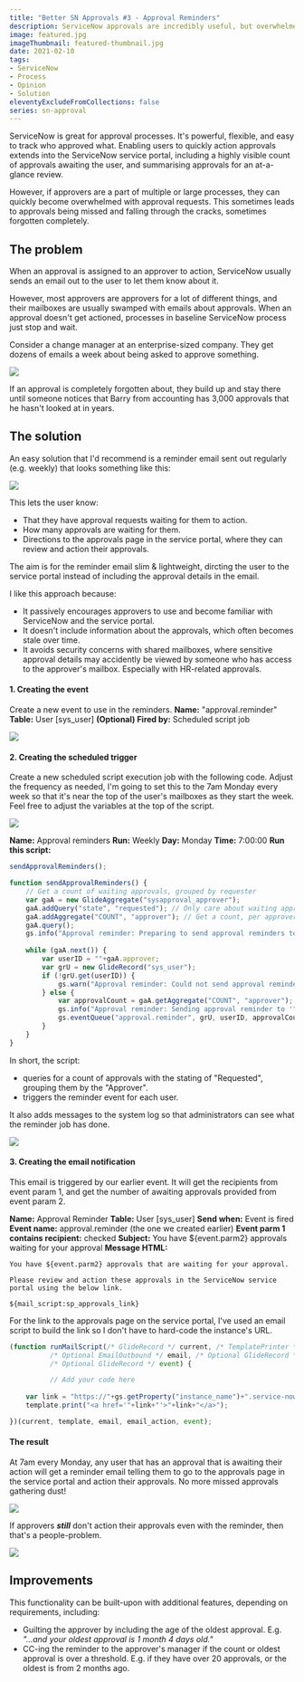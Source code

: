 ```yaml
---
title: "Better SN Approvals #3 - Approval Reminders"
description: ServiceNow approvals are incredibly useful, but overwhelmed approvers can sometimes miss approvals. This easy tweak can help keep all approvals on the radar.
image: featured.jpg
imageThumbnail: featured-thumbnail.jpg
date: 2021-02-10
tags:
- ServiceNow
- Process
- Opinion
- Solution
eleventyExcludeFromCollections: false
series: sn-approval
---
```


ServiceNow is great for approval processes. It's powerful, flexible, and easy to track who approved what. Enabling users to quickly action approvals extends into the ServiceNow service portal, including a highly visible count of approvals awaiting the user, and summarising approvals for an at-a-glance review.

However, if approvers are a part of multiple or large processes, they can quickly become overwhelmed with approval requests. This sometimes leads to approvals being missed and falling through the cracks, sometimes forgotten completely.

## The problem
When an approval is assigned to an approver to action, ServiceNow usually sends an email out to the user to let them know about it.

However, most approvers are approvers for a lot of different things, and their mailboxes are usually swamped with emails about approvals. When an approval doesn't get actioned, processes in baseline ServiceNow process just stop and wait.

Consider a change manager at an enterprise-sized company. They get dozens of emails a week about being asked to approve something.

[![](diagram-swamped-emails.png)](diagram-swamped-emails.png)

If an approval is completely forgotten about, they build up and stay there until someone notices that Barry from accounting has 3,000 approvals that he hasn't looked at in years.

## The solution
An easy solution that I'd recommend is a reminder email sent out regularly (e.g. weekly) that looks something like this:

[![](sample-reminder-email.png)](sample-reminder-email.png)

This lets the user know:
* That they have approval requests waiting for them to action.
* How many approvals are waiting for them.
* Directions to the approvals page in the service portal, where they can review and action their approvals.

The aim is for the reminder email slim &amp; lightweight, dircting the user to the service portal instead of including the approval details in the email. 

I like this approach because:

* It passively encourages approvers to use and become familiar with ServiceNow and the service portal.
* It doesn't include information about the approvals, which often becomes stale over time.
* It avoids security concerns with shared mailboxes, where sensitive approval details may accidently be viewed by someone who has access to the approver's mailbox.
 Especially with HR-related approvals.

#### 1. Creating the event
Create a new event to use in the reminders. 
**Name:** "approval.reminder"
**Table:** User \[sys_user\]
**(Optional) Fired by:** Scheduled script job

[![](event-registration.png)](event-registration.png)

#### 2. Creating the scheduled trigger
Create a new scheduled script execution job with the following code. Adjust the frequency as needed, I'm going to set this to the 7am Monday every week so that it's near the top of the user's mailboxes as they start the week. Feel free to adjust the variables at the top of the script.

[![](scheduled-job.png)](scheduled-job.png)

**Name:** Approval reminders
**Run:** Weekly
**Day:** Monday
**Time:** 7:00:00
**Run this script:**
```js
sendApprovalReminders();

function sendApprovalReminders() {
	// Get a count of waiting approvals, grouped by requester
	var gaA = new GlideAggregate("sysapproval_approver");
	gaA.addQuery("state", "requested"); // Only care about waiting approvals
	gaA.addAggregate("COUNT", "approver"); // Get a count, per approver
	gaA.query();
	gs.info("Approval reminder: Preparing to send approval reminders to "+gaA.getRowCount()+" users");
	
	while (gaA.next()) {
		var userID = ""+gaA.approver;
		var grU = new GlideRecord("sys_user");
		if (!grU.get(userID)) {
			gs.warn("Approval reminder: Could not send approval reminder to unknown user: "+userID);
		} else {
			var approvalCount = gaA.getAggregate("COUNT", "approver");
			gs.info("Approval reminder: Sending approval reminder to '"+grU.getDisplayValue()+"' for "+approvalCount+" waiting approvals");
			gs.eventQueue("approval.reminder", grU, userID, approvalCount, "");
		}
	}
}
```

In short, the script:
* queries for a count of approvals with the stating of "Requested", grouping them by the "Approver".
* triggers the reminder event for each user.

It also adds messages to the system log so that administrators can see what the reminder job has done.

[![](reminder-logging.png)](reminder-logging.png)

#### 3. Creating the email notification
This email is triggered by our earlier event. It will get the recipients from event param 1, and get the number of awaiting approvals provided from event param 2.

**Name:** Approval Reminder
**Table:**  User \[sys_user\]
**Send when:** Event is fired
**Event name:** approval.reminder (the one we created earlier)
**Event parm 1 contains recipient:** checked
**Subject:** You have ${event.parm2} approvals waiting for your approval
**Message HTML:**

```
You have ${event.parm2} approvals that are waiting for your approval.

Please review and action these approvals in the ServiceNow service portal using the below link.

${mail_script:sp_approvals_link}
```

For the link to the approvals page on the service portal, I've used an email script to build the link so I don't have to hard-code the instance's URL.

```js
(function runMailScript(/* GlideRecord */ current, /* TemplatePrinter */ template,
          /* Optional EmailOutbound */ email, /* Optional GlideRecord */ email_action,
          /* Optional GlideRecord */ event) {

          // Add your code here
	
	var link = "https://"+gs.getProperty("instance_name")+".service-now.com/sp?id=approvals";
	template.print("<a href='"+link+"'>"+link+"</a>");

})(current, template, email, email_action, event);
```

#### The result
At 7am every Monday, any user that has an approval that is awaiting their action will get a reminder email telling them to go to the approvals page in the service portal and action their approvals. No more missed approvals gathering dust!

[![](sample-reminder-email.png)](sample-reminder-email.png)

If approvers ***still*** don't action their approvals even with the reminder, then that's a people-problem.

[![](action-your-approvals-meme.jpg)](action-your-approvals-meme.jpg)

## Improvements
This functionality can be built-upon with additional features, depending on requirements, including:

* Guilting the approver by including the age of the oldest approval.
 E.g. *"...and your oldest approval is 1 month 4 days old."*
* CC-ing the reminder to the approver's manager if the count or oldest approval is over a threshold.
 E.g. if they have over 20 approvals, or the oldest is from 2 months ago.
